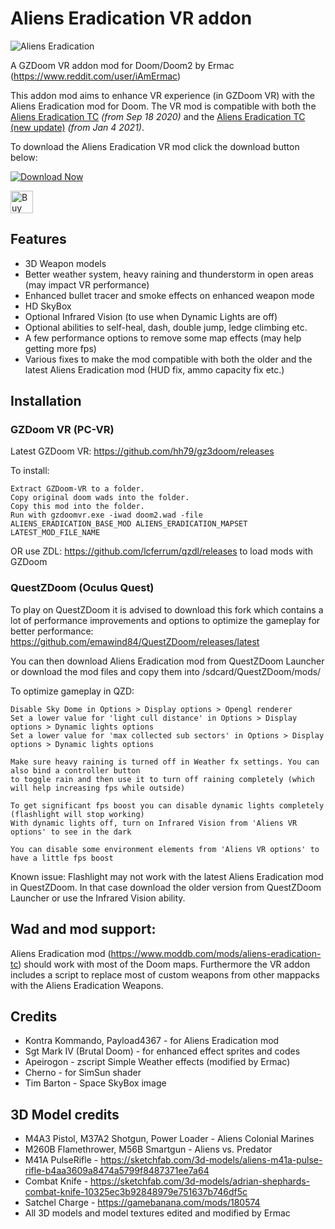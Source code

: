 # Aliens Eradication VR addon

![Aliens Eradication](https://i.imgur.com/HBsEsni.jpg)

A GZDoom VR addon mod for Doom/Doom2 by Ermac (https://www.reddit.com/user/iAmErmac)

This addon mod aims to enhance VR experience (in GZDoom VR) with the Aliens Eradication mod for Doom. The VR mod is compatible with both the [Aliens Eradication TC](https://www.moddb.com/mods/aliens-eradication-tc/downloads/aliens-eradication-tc) *(from Sep 18 2020)* and the [Aliens Eradication TC (new update)](https://www.moddb.com/mods/aliens-eradication-tc/downloads/aliens-eradication-tc-new-update) *(from Jan 4 2021)*.

To download the Aliens Eradication VR mod click the download button below:

[![Download Now](https://raster.shields.io/github/downloads/iAmErmac/Aliens-Eradication-VR-addon/total)](https://github.com/iAmErmac/Aliens-Eradication-VR-addon/releases/latest)

[<img src="https://cdn.ko-fi.com/cdn/kofi2.png?v=2" height="36" alt="Buy me a Cofee!">](https://ko-fi.com/ermac)

## Features
* 3D Weapon models
* Better weather system, heavy raining and thunderstorm in open areas (may impact VR performance)
* Enhanced bullet tracer and smoke effects on enhanced weapon mode
* HD SkyBox
* Optional Infrared Vision (to use when Dynamic Lights are off)
* Optional abilities to self-heal, dash, double jump, ledge climbing etc.
* A few performance options to remove some map effects (may help getting more fps)
* Various fixes to make the mod compatible with both the older and the latest Aliens Eradication mod (HUD fix, ammo capacity fix etc.)

## Installation

### GZDoom VR (PC-VR)

Latest GZDoom VR: https://github.com/hh79/gz3doom/releases

To install:

    Extract GZDoom-VR to a folder.
    Copy original doom wads into the folder.
    Copy this mod into the folder.
    Run with gzdoomvr.exe -iwad doom2.wad -file ALIENS_ERADICATION_BASE_MOD ALIENS_ERADICATION_MAPSET LATEST_MOD_FILE_NAME
  
OR use ZDL: https://github.com/lcferrum/qzdl/releases to load mods with GZDoom

### QuestZDoom (Oculus Quest)

To play on QuestZDoom it is advised to download this fork which contains a lot of performance improvements and options to optimize the gameplay for better performance: https://github.com/emawind84/QuestZDoom/releases/latest

You can then download Aliens Eradication mod from QuestZDoom Launcher or download the mod files and copy them into /sdcard/QuestZDoom/mods/

To optimize gameplay in QZD:

    Disable Sky Dome in Options > Display options > Opengl renderer
    Set a lower value for 'light cull distance' in Options > Display options > Dynamic lights options
    Set a lower value for 'max collected sub sectors' in Options > Display options > Dynamic lights options
    
    Make sure heavy raining is turned off in Weather fx settings. You can also bind a controller button
    to toggle rain and then use it to turn off raining completely (which will help increasing fps while outside)
    
    To get significant fps boost you can disable dynamic lights completely (flashlight will stop working)
    With dynamic lights off, turn on Infrared Vision from 'Aliens VR options' to see in the dark
    
    You can disable some environment elements from 'Aliens VR options' to have a little fps boost
    
Known issue: Flashlight may not work with the latest Aliens Eradication mod in QuestZDoom. In that case download the older version from QuestZDoom Launcher or use the Infrared Vision ability.

## Wad and mod support:

Aliens Eradication mod (https://www.moddb.com/mods/aliens-eradication-tc) should work with most of the Doom maps. Furthermore the VR addon includes a script to replace most of custom weapons from other mappacks with the Aliens Eradication Weapons.

## Credits

* Kontra Kommando, Payload4367 - for Aliens Eradication mod
* Sgt Mark IV (Brutal Doom) - for enhanced effect sprites and codes
* Apeirogon - zscript Simple Weather effects (modified by Ermac)
* Cherno - for SimSun shader
* Tim Barton - Space SkyBox image

## 3D Model credits

* M4A3 Pistol, M37A2 Shotgun, Power Loader - Aliens Colonial Marines
* M260B Flamethrower, M56B Smartgun - Aliens vs. Predator
* M41A PulseRifle - https://sketchfab.com/3d-models/aliens-m41a-pulse-rifle-b4aa3609a8474a5799f8487371ee7a64
* Combat Knife - https://sketchfab.com/3d-models/adrian-shephards-combat-knife-10325ec3b92848979e751637b746df5c
* Satchel Charge - https://gamebanana.com/mods/180574
* All 3D models and model textures edited and modified by Ermac
